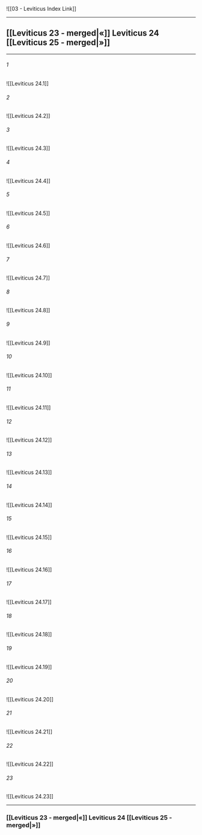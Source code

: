![[03 - Leviticus Index Link]]

---
##  [[Leviticus 23 - merged|«]] Leviticus 24 [[Leviticus 25 - merged|»]]

---

###### 1
![[Leviticus 24.1]] 

###### 2
![[Leviticus 24.2]] 

###### 3
![[Leviticus 24.3]] 

###### 4
![[Leviticus 24.4]]

###### 5 
![[Leviticus 24.5]] 

###### 6
![[Leviticus 24.6]] 

###### 7
![[Leviticus 24.7]] 

###### 8
![[Leviticus 24.8]] 

###### 9
![[Leviticus 24.9]] 

###### 10
![[Leviticus 24.10]] 

###### 11
![[Leviticus 24.11]] 

###### 12
![[Leviticus 24.12]]

###### 13
![[Leviticus 24.13]] 

###### 14
![[Leviticus 24.14]] 

###### 15
![[Leviticus 24.15]]

###### 16
![[Leviticus 24.16]] 

###### 17
![[Leviticus 24.17]]

###### 18
![[Leviticus 24.18]] 

###### 19
![[Leviticus 24.19]] 

###### 20
![[Leviticus 24.20]]

###### 21
![[Leviticus 24.21]] 

###### 22
![[Leviticus 24.22]] 

###### 23
![[Leviticus 24.23]]


---
###  [[Leviticus 23 - merged|«]] Leviticus 24 [[Leviticus 25 - merged|»]]